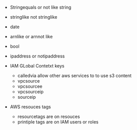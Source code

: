 


- Stringequals or not like string
- stringlike not stringlike
- date
- arnlike or arnnot like
- bool
- ipaddress or notipaddress

- IAM GLobal Contetxt keys
    - calledvia allow other aws services to to use s3 content
    - vpcsource
    - vpcsourcee
    - vpcsourceip
    - sourceip

- AWS resouces tags
    - resourcetags are on resouces
    - printiple tags are on IAM users or roles

    